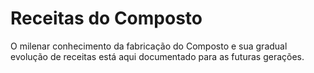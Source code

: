# Receitas do Composto
O milenar conhecimento da fabricação do Composto e sua gradual evolução de receitas está aqui documentado para as futuras gerações.
